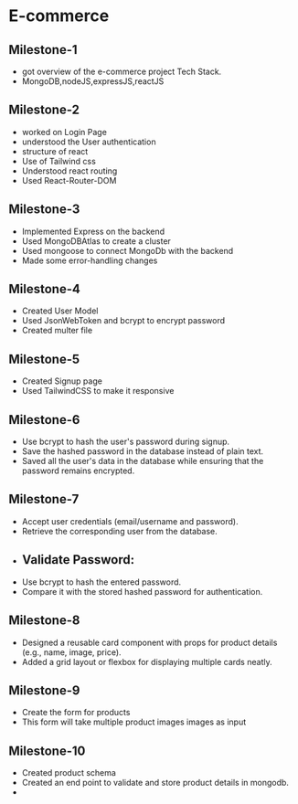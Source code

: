 # E-commerce
## Milestone-1
- got overview of the e-commerce project Tech Stack.
- MongoDB,nodeJS,expressJS,reactJS

## Milestone-2
- worked on Login Page
- understood the User authentication
- structure of react
- Use of Tailwind css
- Understood react routing
- Used React-Router-DOM

## Milestone-3
- Implemented Express on the backend
- Used MongoDBAtlas to create a cluster
- Used mongoose to connect MongoDb with the backend
- Made some error-handling changes

## Milestone-4
- Created User Model
- Used JsonWebToken and bcrypt to encrypt password
- Created multer file

## Milestone-5
- Created Signup page
- Used TailwindCSS to make it responsive

## Milestone-6
- Use bcrypt to hash the user's password during signup.
- Save the hashed password in the database instead of plain text.
- Saved all the user's data in the database while ensuring that the password remains encrypted.

## Milestone-7
- Accept user credentials (email/username and password).
- Retrieve the corresponding user from the database.
- ## Validate Password:
- Use bcrypt to hash the entered password.
- Compare it with the stored hashed password for authentication.

## Milestone-8
- Designed a reusable card component with props for product details (e.g., name, image, price).
- Added a grid layout or flexbox for displaying multiple cards neatly.

## Milestone-9
- Create the form for products
- This form will take multiple product images images as input

## Milestone-10
- Created product schema
- Created an end point to validate and store product details in mongodb.
- 
